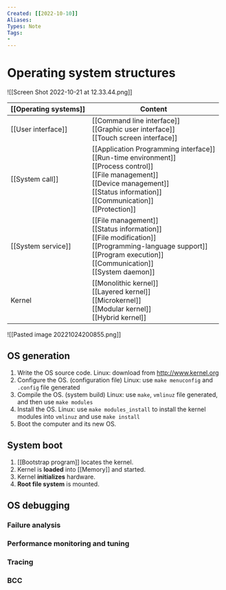 ```yaml
---
Created: [[2022-10-10]]
Aliases: 
Types: Note
Tags: 
- 
---
```

# Operating system structures
![[Screen Shot 2022-10-21 at 12.33.44.png]]

| [[Operating systems]] | Content                                                                                                                                                                                                   |
| --------------------- | --------------------------------------------------------------------------------------------------------------------------------------------------------------------------------------------------------- |
| [[User interface]]    | [[Command line interface]]<br>[[Graphic user interface]]<br>[[Touch screen interface]]                                                                                                                    |
| [[System call]]       | [[Application Programming interface]]<br>[[Run-time environment]]<br>[[Process control]]<br>[[File management]]<br>[[Device management]]<br>[[Status information]]<br>[[Communication]]<br>[[Protection]] |
| [[System service]]    | [[File management]]<br>[[Status information]]<br>[[File modification]]<br>[[Programming-language support]]<br>[[Program execution]]<br>[[Communication]]<br>[[System daemon]]                             |
| Kernel                | [[Monolithic kernel]]<br>[[Layered kernel]]<br>[[Microkernel]]<br>[[Modular kernel]]<br>[[Hybrid kernel]]                                                                                                 |

![[Pasted image 20221024200855.png]]

## OS generation
1. Write the OS source code. 
   Linux: download from http://www.kernel.org
2. Configure the OS. (configuration file)
   Linux: use `make menuconfig` and `.config` file generated
3. Compile the OS. (system build)
   Linux: use `make`, `vmlinuz` file generated, and then use `make modules`
4. Install the OS. 
   Linux: use `make modules_install` to install the kernel modules into `vmlinuz` and use `make install`
5. Boot the computer and its new OS. 

## System boot
1. [[Bootstrap program]] locates the kernel. 
2. Kernel is **loaded** into [[Memory]] and started. 
3. Kernel **initializes** hardware. 
4. **Root file system** is mounted. 

## OS debugging
### Failure analysis
### Performance monitoring and tuning
### Tracing
### BCC
